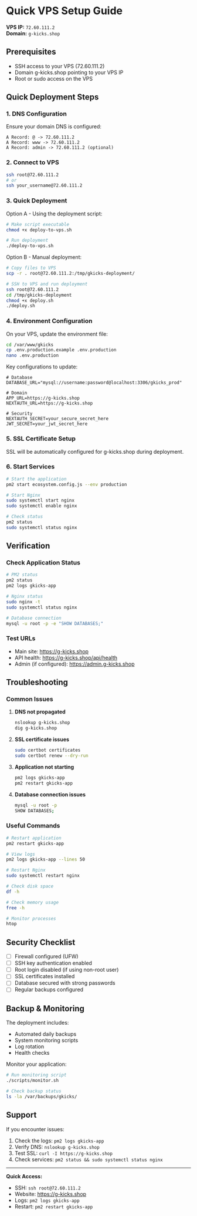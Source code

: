 # Quick VPS Setup Guide

**VPS IP:** `72.60.111.2`  
**Domain:** `g-kicks.shop`

## Prerequisites

- SSH access to your VPS (72.60.111.2)
- Domain g-kicks.shop pointing to your VPS IP
- Root or sudo access on the VPS

## Quick Deployment Steps

### 1. DNS Configuration

Ensure your domain DNS is configured:

```
A Record: @ -> 72.60.111.2
A Record: www -> 72.60.111.2
A Record: admin -> 72.60.111.2 (optional)
```

### 2. Connect to VPS

```bash
ssh root@72.60.111.2
# or
ssh your_username@72.60.111.2
```

### 3. Quick Deployment

Option A - Using the deployment script:
```bash
# Make script executable
chmod +x deploy-to-vps.sh

# Run deployment
./deploy-to-vps.sh
```

Option B - Manual deployment:
```bash
# Copy files to VPS
scp -r . root@72.60.111.2:/tmp/gkicks-deployment/

# SSH to VPS and run deployment
ssh root@72.60.111.2
cd /tmp/gkicks-deployment
chmod +x deploy.sh
./deploy.sh
```

### 4. Environment Configuration

On your VPS, update the environment file:

```bash
cd /var/www/gkicks
cp .env.production.example .env.production
nano .env.production
```

Key configurations to update:
```env
# Database
DATABASE_URL="mysql://username:password@localhost:3306/gkicks_prod"

# Domain
APP_URL=https://g-kicks.shop
NEXTAUTH_URL=https://g-kicks.shop

# Security
NEXTAUTH_SECRET=your_secure_secret_here
JWT_SECRET=your_jwt_secret_here
```

### 5. SSL Certificate Setup

SSL will be automatically configured for g-kicks.shop during deployment.

### 6. Start Services

```bash
# Start the application
pm2 start ecosystem.config.js --env production

# Start Nginx
sudo systemctl start nginx
sudo systemctl enable nginx

# Check status
pm2 status
sudo systemctl status nginx
```

## Verification

### Check Application Status
```bash
# PM2 status
pm2 status
pm2 logs gkicks-app

# Nginx status
sudo nginx -t
sudo systemctl status nginx

# Database connection
mysql -u root -p -e "SHOW DATABASES;"
```

### Test URLs
- Main site: https://g-kicks.shop
- API health: https://g-kicks.shop/api/health
- Admin (if configured): https://admin.g-kicks.shop

## Troubleshooting

### Common Issues

1. **DNS not propagated**
   ```bash
   nslookup g-kicks.shop
   dig g-kicks.shop
   ```

2. **SSL certificate issues**
   ```bash
   sudo certbot certificates
   sudo certbot renew --dry-run
   ```

3. **Application not starting**
   ```bash
   pm2 logs gkicks-app
   pm2 restart gkicks-app
   ```

4. **Database connection issues**
   ```bash
   mysql -u root -p
   SHOW DATABASES;
   ```

### Useful Commands

```bash
# Restart application
pm2 restart gkicks-app

# View logs
pm2 logs gkicks-app --lines 50

# Restart Nginx
sudo systemctl restart nginx

# Check disk space
df -h

# Check memory usage
free -h

# Monitor processes
htop
```

## Security Checklist

- [ ] Firewall configured (UFW)
- [ ] SSH key authentication enabled
- [ ] Root login disabled (if using non-root user)
- [ ] SSL certificates installed
- [ ] Database secured with strong passwords
- [ ] Regular backups configured

## Backup & Monitoring

The deployment includes:
- Automated daily backups
- System monitoring scripts
- Log rotation
- Health checks

Monitor your application:
```bash
# Run monitoring script
./scripts/monitor.sh

# Check backup status
ls -la /var/backups/gkicks/
```

## Support

If you encounter issues:
1. Check the logs: `pm2 logs gkicks-app`
2. Verify DNS: `nslookup g-kicks.shop`
3. Test SSL: `curl -I https://g-kicks.shop`
4. Check services: `pm2 status && sudo systemctl status nginx`

---

**Quick Access:**
- SSH: `ssh root@72.60.111.2`
- Website: https://g-kicks.shop
- Logs: `pm2 logs gkicks-app`
- Restart: `pm2 restart gkicks-app`